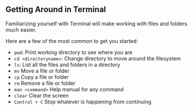 ## Getting Around in Terminal

Familiarizing yourself with Terminal will make working with files and folders much easier. 

Here are a few of the most common to get you started:

- ```pwd```: Print working directory to see where you are
- ```cd <directoryname>```: Change directory to move around the filesystem
- ```ls```: List all the files and folders in a directory
- ```mv``` Move a file or folder
- ```cp``` Copy a file or folder
- ```rm``` Remove a file or folder
- ```man <command>``` Help manual for any command
- ```clear``` Clear the screen
- ```Control + C``` Stop whatever is happening from continuing
